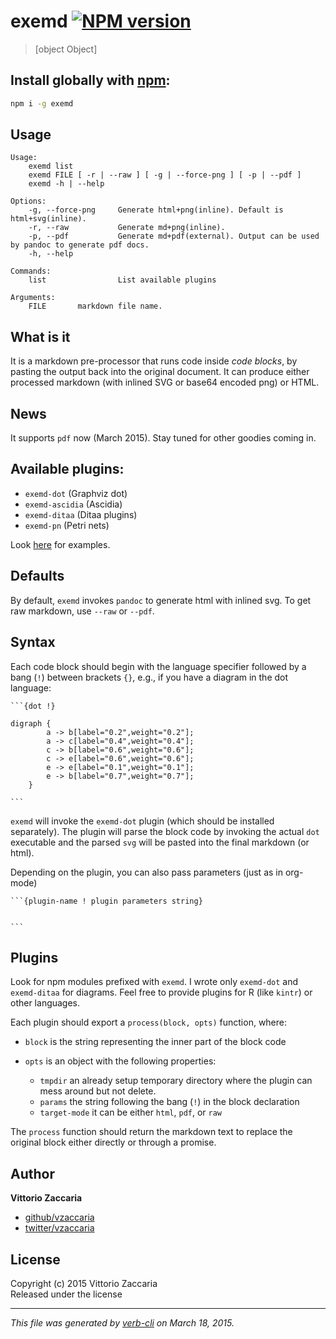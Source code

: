 # exemd [![NPM version](https://badge.fury.io/js/exemd.svg)](http://badge.fury.io/js/exemd)


> [object Object]

## Install globally with [npm](npmjs.org):

```bash
npm i -g exemd
```

## Usage

```
Usage:
    exemd list
    exemd FILE [ -r | --raw ] [ -g | --force-png ] [ -p | --pdf ]
    exemd -h | --help

Options:
    -g, --force-png     Generate html+png(inline). Default is html+svg(inline).
    -r, --raw           Generate md+png(inline).
    -p, --pdf           Generate md+pdf(external). Output can be used by pandoc to generate pdf docs.
    -h, --help

Commands:
    list                List available plugins
    
Arguments:
    FILE       markdown file name.

```

## What is it

It is a markdown pre-processor that runs code inside *code blocks*, by pasting the output back into the original document. It can produce either processed markdown (with inlined SVG or base64 encoded png) or HTML.

## News

It supports `pdf` now (March 2015). Stay tuned for other goodies coming in.

## Available plugins:

* `exemd-dot`       (Graphviz dot)
* `exemd-ascidia`   (Ascidia)
* `exemd-ditaa`     (Ditaa plugins)
* `exemd-pn`        (Petri nets)

Look [here](http://www.vittoriozaccaria.net/exemd/) for examples.

## Defaults

By default, `exemd` invokes `pandoc` to generate html with inlined svg. To get raw markdown, use `--raw` or `--pdf`.

## Syntax

Each code block should begin with the language specifier followed by a bang (`!`) between brackets `{}`, e.g., if you have a diagram in the dot language:

    ```{dot !}

    digraph {
            a -> b[label="0.2",weight="0.2"];
            a -> c[label="0.4",weight="0.4"];
            c -> b[label="0.6",weight="0.6"];
            c -> e[label="0.6",weight="0.6"];
            e -> e[label="0.1",weight="0.1"];
            e -> b[label="0.7",weight="0.7"];
        }

    ```

`exemd` will invoke the `exemd-dot` plugin (which should be installed separately). The plugin will parse the block code by invoking the actual `dot` executable and the parsed `svg` will be pasted into the final markdown (or html).

Depending on the plugin, you can also pass parameters (just as in org-mode)

    ```{plugin-name ! plugin parameters string}


    ```

## Plugins

Look for npm modules prefixed with `exemd`. I wrote only `exemd-dot` and `exemd-ditaa` for diagrams. Feel free to provide plugins for R (like `kintr`) or other languages.

Each plugin should export a `process(block, opts)` function, where:

* `block` is the string representing the inner part of the block code
* `opts` is an object with the following properties:

    - `tmpdir` an already setup temporary directory where the plugin can mess around but not delete.
    - `params` the string following the bang (`!`) in the block declaration
    - `target-mode` it can be either `html`, `pdf`, or `raw`

The `process` function should return the markdown text to replace the original block either directly or through a promise.


## Author

**Vittorio Zaccaria**
 
+ [github/vzaccaria](https://github.com/vzaccaria)
+ [twitter/vzaccaria](http://twitter.com/vzaccaria) 

## License
Copyright (c) 2015 Vittorio Zaccaria  
Released under the  license

***

_This file was generated by [verb-cli](https://github.com/assemble/verb-cli) on March 18, 2015._
